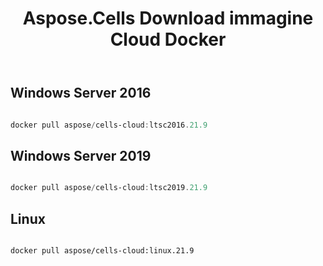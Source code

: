 ﻿---
title: Aspose.Cells Download immagine Cloud Docker
second_title: Documen
ArticleTitle: Aspose.Cells Cloud Docker Image Downloa
linktitle: Scarica l'immagine
type: docs
url: /it/docker/downloads/
description: Scarica le immagini Cloud Docker Aspose.Cells. Aspose.Cells Cloud Docker Container è un servizio containerizzato fornito da Aspose basato su Docker, che consente di distribuire le funzionalità di Aspose.Cells Cloud API in ambienti cloud locali o privati senza fare affidamento sui servizi cloud pubblici di Aspose
weight: 30
kwords: Excel, Office Cloud, REST API, Foglio di calcolo, PDF, CSV, Json, Markdown, Scarica
---
##  Windows Server 2016 ##

```powershell

docker pull aspose/cells-cloud:ltsc2016.21.9

```

##  Windows Server 2019 ##

```powershell

docker pull aspose/cells-cloud:ltsc2019.21.9

```

##  Linux ##

```sh

docker pull aspose/cells-cloud:linux.21.9

```

